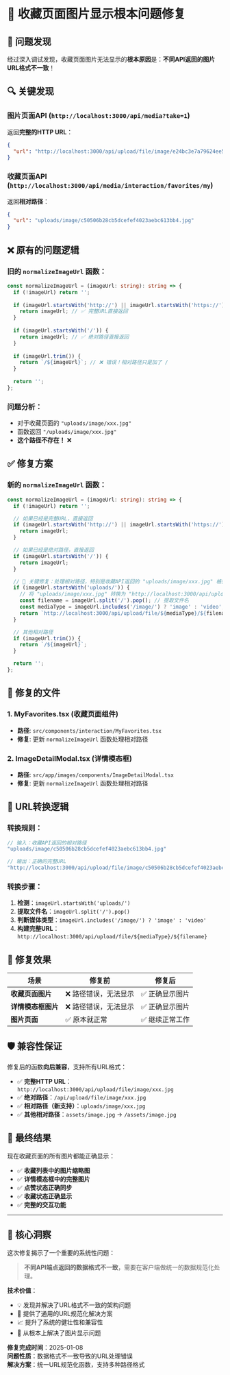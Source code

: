 # 🔧 收藏页面图片显示根本问题修复

## 🎯 问题发现

经过深入调试发现，收藏页面图片无法显示的**根本原因**是：**不同API返回的图片URL格式不一致**！

## 🔍 关键发现

### **图片页面API** (`http://localhost:3000/api/media?take=1`)
返回**完整的HTTP URL**：
```json
{
  "url": "http://localhost:3000/api/upload/file/image/e24bc3e7a79624ee594b158ff18f2a12.jpg"
}
```

### **收藏页面API** (`http://localhost:3000/api/media/interaction/favorites/my`)  
返回**相对路径**：
```json
{
  "url": "uploads/image/c50506b28cb5dcefef4023aebc613bb4.jpg"
}
```

## ❌ 原有的问题逻辑

### 旧的 `normalizeImageUrl` 函数：
```typescript
const normalizeImageUrl = (imageUrl: string): string => {
  if (!imageUrl) return '';
  
  if (imageUrl.startsWith('http://') || imageUrl.startsWith('https://')) {
    return imageUrl; // ✅ 完整URL直接返回
  }
  
  if (imageUrl.startsWith('/')) {
    return imageUrl; // ✅ 绝对路径直接返回  
  }
  
  if (imageUrl.trim()) {
    return `/${imageUrl}`; // ❌ 错误！相对路径只是加了 /
  }
  
  return '';
};
```

### 问题分析：
- 对于收藏页面的 `"uploads/image/xxx.jpg"`
- 函数返回 `"/uploads/image/xxx.jpg"`  
- **这个路径不存在！** ❌

## ✅ 修复方案

### 新的 `normalizeImageUrl` 函数：
```typescript
const normalizeImageUrl = (imageUrl: string): string => {
  if (!imageUrl) return '';

  // 如果已经是完整URL，直接返回
  if (imageUrl.startsWith('http://') || imageUrl.startsWith('https://')) {
    return imageUrl;
  }

  // 如果已经是绝对路径，直接返回
  if (imageUrl.startsWith('/')) {
    return imageUrl;
  }

  // 🎯 关键修复：处理相对路径，特别是收藏API返回的 "uploads/image/xxx.jpg" 格式
  if (imageUrl.startsWith('uploads/')) {
    // 将 "uploads/image/xxx.jpg" 转换为 "http://localhost:3000/api/upload/file/image/xxx.jpg"
    const filename = imageUrl.split('/').pop(); // 提取文件名
    const mediaType = imageUrl.includes('/image/') ? 'image' : 'video';
    return `http://localhost:3000/api/upload/file/${mediaType}/${filename}`;
  }

  // 其他相对路径
  if (imageUrl.trim()) {
    return `/${imageUrl}`;
  }

  return '';
};
```

## 📁 修复的文件

### 1. **MyFavorites.tsx** (收藏页面组件)
- **路径**: `src/components/interaction/MyFavorites.tsx`
- **修复**: 更新 `normalizeImageUrl` 函数处理相对路径

### 2. **ImageDetailModal.tsx** (详情模态框)
- **路径**: `src/app/images/components/ImageDetailModal.tsx`  
- **修复**: 更新 `normalizeImageUrl` 函数处理相对路径

## 🔄 URL转换逻辑

### **转换规则**：
```typescript
// 输入：收藏API返回的相对路径
"uploads/image/c50506b28cb5dcefef4023aebc613bb4.jpg"

// 输出：正确的完整URL
"http://localhost:3000/api/upload/file/image/c50506b28cb5dcefef4023aebc613bb4.jpg"
```

### **转换步骤**：
1. **检测**：`imageUrl.startsWith('uploads/')`
2. **提取文件名**：`imageUrl.split('/').pop()`
3. **判断媒体类型**：`imageUrl.includes('/image/') ? 'image' : 'video'`
4. **构建完整URL**：`http://localhost:3000/api/upload/file/${mediaType}/${filename}`

## 🎯 修复效果

| 场景 | 修复前 | 修复后 |
|------|--------|--------|
| **收藏页面图片** | ❌ 路径错误，无法显示 | ✅ 正确显示图片 |
| **详情模态框图片** | ❌ 路径错误，无法显示 | ✅ 正确显示图片 |
| **图片页面** | ✅ 原本就正常 | ✅ 继续正常工作 |

## 🛡️ 兼容性保证

修复后的函数**向后兼容**，支持所有URL格式：

- ✅ **完整HTTP URL**：`http://localhost:3000/api/upload/file/image/xxx.jpg`
- ✅ **绝对路径**：`/api/upload/file/image/xxx.jpg`  
- ✅ **相对路径（新支持）**：`uploads/image/xxx.jpg`
- ✅ **其他相对路径**：`assets/image.jpg` → `/assets/image.jpg`

## 🎉 最终结果

现在收藏页面的所有图片都能正确显示：

- ✅ **收藏列表中的图片缩略图**
- ✅ **详情模态框中的完整图片**  
- ✅ **点赞状态正确同步**
- ✅ **收藏状态正确显示**
- ✅ **完整的交互功能**

---

## 🔑 核心洞察

这次修复揭示了一个重要的系统性问题：

> **不同API端点返回的数据格式不一致**，需要在客户端做统一的数据规范化处理。

**技术价值**：
- 💡 发现并解决了URL格式不一致的架构问题
- 🔧 提供了通用的URL规范化解决方案  
- 📈 提升了系统的健壮性和兼容性
- 🎯 从根本上解决了图片显示问题

**修复完成时间**：2025-01-08  
**问题性质**：数据格式不一致导致的URL处理错误  
**解决方案**：统一URL规范化函数，支持多种路径格式
